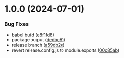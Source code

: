 # 1.0.0 (2024-07-01)


### Bug Fixes

* babel build ([e8f1fd8](https://github.com/9to5/urql-absinthe-upload-exchange/commit/e8f1fd89f588d72e71b58a73a4e9b4981ff3da38))
* package output ([dedbc81](https://github.com/9to5/urql-absinthe-upload-exchange/commit/dedbc815de8cfafa6b89ea6c30de57f62a064cda))
* release branch ([a59db2e](https://github.com/9to5/urql-absinthe-upload-exchange/commit/a59db2e631d63c57ffa7257daf2a9329aa4a63af))
* revert release.config.js to module.exports ([00c85ab](https://github.com/9to5/urql-absinthe-upload-exchange/commit/00c85aba588314866c76eaa444943123ab451d4f))
